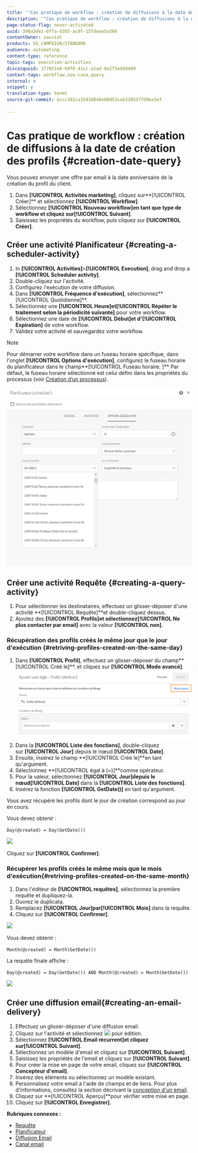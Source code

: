 ```yaml
---
title: '"Cas pratique de workflow : création de diffusions à la date de création du profil"'
description: '"Cas pratique de workflow : création de diffusions à la date de création du profil"'
page-status-flag: never-activated
uuid: 396a3de1-6ffa-4385-ac9f-15fdeae5a366
contentOwner: sauviat
products: SG_CAMPAIGN/STANDARD
audience: automating
content-type: reference
topic-tags: execution-activities
discoiquuid: 377821e6-69f8-41cc-a1ad-8a2f5ed4d409
context-tags: workflow,use-case,query
internal: n
snippet: y
translation-type: tm+mt
source-git-commit: accc382ca1543d648e60d53cab338537fd9ea3ef

---
```



# Cas pratique de workflow : création de diffusions à la date de création des profils {#creation-date-query}

Vous pouvez envoyer une offre par email à la date anniversaire de la création du profil du client.

1. Dans **[!UICONTROL Activités marketing]**, cliquez sur**[!UICONTROL  Créer]** et sélectionnez **[!UICONTROL Workflow]**.
1. Sélectionnez **[!UICONTROL Nouveau workflow]**en tant que type de workflow et cliquez sur**[!UICONTROL  Suivant]**.
1. Saisissez les propriétés du workflow, puis cliquez sur **[!UICONTROL Créer]**.

## Créer une activité Planificateur {#creating-a-scheduler-activity}

1. In **[!UICONTROL Activities]**>**[!UICONTROL  Execution]**, drag and drop a **[!UICONTROL Scheduler activity]**.
1. Double-cliquez sur l&#39;activité.
1. Configurez l&#39;exécution de votre diffusion.
1. Dans **[!UICONTROL Fréquence d&#39;exécution]**, sélectionnez**[!UICONTROL  Quotidienne]**.
1. Sélectionnez une **[!UICONTROL Heure]**et**[!UICONTROL  Répéter le traitement selon la périodicité suivante]** pour votre workflow.
1. Sélectionnez une date de **[!UICONTROL Début]**et d&#39;**[!UICONTROL  Expiration]** de votre workflow.
1. Validez votre activité et sauvegardez votre workflow.

>[!NOTE]
>
>Pour démarrer votre workflow dans un fuseau horaire spécifique, dans l&#39;onglet **[!UICONTROL Options d&#39;exécution]**, configurez le fuseau horaire du planificateur dans le champ**[!UICONTROL  Fuseau horaire. ]** Par défaut, le fuseau horaire sélectionné est celui défini dans les propriétés du processus (voir [Création d’un processus](../../automating/using/building-a-workflow.md)).

![](assets/time_zone.png)

## Créer une activité Requête {#creating-a-query-activity}

1. Pour sélectionner les destinataires, effectuez un glisser-déposer d&#39;une activité **[!UICONTROL Requête]**et double-cliquez dessus.
1. Ajoutez des **[!UICONTROL Profils]**et sélectionnez**[!UICONTROL  Ne plus contacter par email]** avec la valeur **[!UICONTROL non]**.

### Récupération des profils créés le même jour que le jour d&#39;exécution {#retriving-profiles-created-on-the-same-day}

1. Dans **[!UICONTROL Profil]**, effectuez un glisser-déposer du champ**[!UICONTROL  Créé le]**. et cliquez sur **[!UICONTROL Mode avancé]**.   ![](assets/advanced_mode.png)
1. Dans la **[!UICONTROL Liste des fonctions]**, double-cliquez sur **[!UICONTROL  Jour]** depuis le nœud **[!UICONTROL Date]**.
1. Ensuite, insérez le champ **[!UICONTROL Créé le]**en tant qu&#39;argument.
1. Sélectionnez **[!UICONTROL égal à (=)]**comme opérateur.
1. Pour la valeur, sélectionnez **[!UICONTROL Jour]**depuis le nœud**[!UICONTROL  Date]** dans la **[!UICONTROL Liste des fonctions]**.
1. Insérez la fonction **[!UICONTROL GetDate()]** en tant qu&#39;argument.

Vous avez récupéré les profils dont le jour de création correspond au jour en cours.

Vous devez obtenir :

```Day(@created) = Day(GetDate())```

![](assets/day_creation_query.png)

Cliquez sur **[!UICONTROL Confirmer]**.

### Récupérer les profils créés le même mois que le mois d&#39;exécution{#retriving-profiles-created-on-the-same-month}

1. Dans l&#39;éditeur de **[!UICONTROL requêtes]**, sélectionnez la première requête et dupliquez-la.
1. Ouvrez le duplicata.
1. Remplacez **[!UICONTROL Jour]**par**[!UICONTROL  Mois]** dans la requête.
1. Cliquez sur **[!UICONTROL Confirmer]**.

![](assets/month_rule.png)

Vous devez obtenir :

``` Month(@created) = Month(GetDate()) ```

La requête finale affiche :

```Day(@created) = Day(GetDate()) AND Month(@created) = Month(GetDate())```

![](assets/expression_editor_1.png)

## Créer une diffusion email{#creating-an-email-delivery}

1. Effectuez un glisser-déposer d&#39;une diffusion email.
1. Cliquez sur l&#39;activité et sélectionnez ![](assets/edit_darkgrey-24px.png) pour édition.
1. Sélectionnez **[!UICONTROL Email récurrent]**et cliquez sur**[!UICONTROL  Suivant]**.
1. Sélectionnez un modèle d&#39;email et cliquez sur **[!UICONTROL Suivant]**.
1. Saisissez les propriétés de l&#39;email et cliquez sur **[!UICONTROL Suivant]**.
1. Pour créer la mise en page de votre email, cliquez sur **[!UICONTROL Concepteur d&#39;email]**.
1. Insérez des éléments ou sélectionnez un modèle existant.
1. Personnalisez votre email à l&#39;aide de champs et de liens.
Pour plus d&#39;informations, consultez la section décrivant la [conception d&#39;un email](../../designing/using/designing-from-scratch.md#designing-an-email-content-from-scratch).
1. Cliquez sur **[!UICONTROL Aperçu]**pour vérifier votre mise en page.
1. Cliquez sur **[!UICONTROL Enregistrer]**.

**Rubriques connexes :**

* [Requête](../../automating/using/query.md)
* [Planificateur](../../automating/using/scheduler.md)
* [Diffusion Email ](../../automating/using/email-delivery.md)
* [Canal email](../../channels/using/creating-an-email.md)
